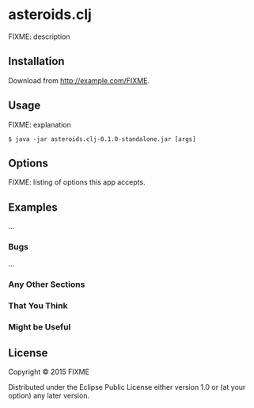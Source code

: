 # asteroids.clj

FIXME: description

## Installation

Download from http://example.com/FIXME.

## Usage

FIXME: explanation

    $ java -jar asteroids.clj-0.1.0-standalone.jar [args]

## Options

FIXME: listing of options this app accepts.

## Examples

...

### Bugs

...

### Any Other Sections
### That You Think
### Might be Useful

## License

Copyright © 2015 FIXME

Distributed under the Eclipse Public License either version 1.0 or (at
your option) any later version.
